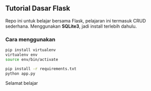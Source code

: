 ## Tutorial Dasar Flask

Repo ini untuk belajar bersama Flask, pelajaran ini termasuk CRUD sederhana.
Menggunakan **SQLite3**, jadi install terlebih dahulu.

### Cara menggunakan

```bash
pip install virtualenv
virtualenv env
source env/bin/activate

pip install -r requirements.txt
python app.py
```

Selamat belajar